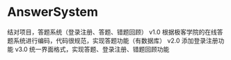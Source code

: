 # AnswerSystem
结对项目，答题系统（登录注册、答题、错题回顾）
v1.0 根据极客学院的在线答题系统进行编码，代码很规范，实现答题功能（有数据库）
v2.0 添加登录注册功能
v3.0 统一界面格式，实现答题、登录注册、错题回顾功能

